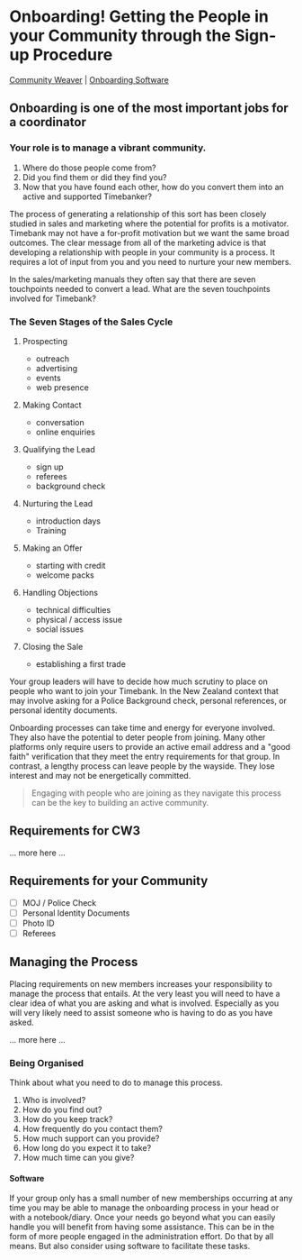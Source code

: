 # Onboarding! Getting the People in your Community through the Sign-up Procedure

[Community Weaver](https://fyodorovich.github.io/Timebank-Toolkit/CommunityWeaver.html) | [Onboarding Software](https://fyodorovich.github.io/Timebank-Toolkit/OnboardingSoftware.html) 

## Onboarding is one of the most important jobs for a coordinator

### Your role is to manage a vibrant community. 
1. Where do those people come from? 
2. Did you find them or did they find you? 
3. Now that you have found each other, how do you convert them into an active and supported Timebanker?

The process of generating a relationship of this sort has been closely studied in sales and marketing where the potential for profits is a motivator. Timebank may not have a for-profit motivation but we want the same broad outcomes. The clear message from all of the marketing advice is that developing a relationship with people in your community is a process. It requires a lot of input from you and you need to nurture your new members. 

In the sales/marketing manuals they often say that there are seven touchpoints needed to convert a lead. What are the seven touchpoints involved for Timebank?

### The Seven Stages of the Sales Cycle  
  
1. Prospecting  
    *  outreach  
    *  advertising  
    *  events  
    *  web presence  
  
1. Making Contact  
    * conversation  
    * online enquiries  
  
1. Qualifying the Lead   
    * sign up  
    * referees  
    * background check  
    
1. Nurturing the Lead  
    * introduction days  
    * Training  
  
1. Making an Offer  
    * starting with credit  
    * welcome packs  
  
1. Handling Objections  
    *  technical difficulties  
    *  physical / access issue  
    *  social issues  
  
1. Closing the Sale  
    * establishing a first trade  
  



Your group leaders will have to decide how much scrutiny to place on people who want to join your Timebank. In the New Zealand context that may involve asking for a Police Background check, personal references, or personal identity documents. 

Onboarding processes can take time and energy for everyone involved. They also have the potential to deter people from joining. Many other platforms only require users to provide an active email address and a "good faith" verification that they meet the entry requirements for that group. In contrast, a lengthy process can leave people by the wayside. They lose interest and may not be energetically committed. 

> Engaging with people who are joining as they navigate this process can be the key to building an active community.

## Requirements for CW3
... more here ...

## Requirements for your Community
- [ ] MOJ / Police Check
- [ ] Personal Identity Documents
- [ ] Photo ID
- [ ] Referees

## Managing the Process

Placing requirements on new members increases your responsibility to manage the process that entails. At the very least you will need to have a clear idea of what you are asking and what is involved. Especially as you will very likely need to assist someone who is having to do as you have asked.

... more here ...

### Being Organised
Think about what you need to do to manage this process. 
1. Who is involved?
2. How do you find out?
3. How do you keep track?
4. How frequently do you contact them?
5. How much support can you provide?
6. How long do you expect it to take? 
7. How much time can you give?


#### Software 
If your group only has a small number of new memberships occurring at any time you may be able to manage the onboarding process in your head or with a notebook/diary. Once your needs go beyond what you can easily handle you will benefit from having some assistance. This can be in the form of more people engaged in the administration effort. Do that by all means. But also consider using software to facilitate these tasks. 
